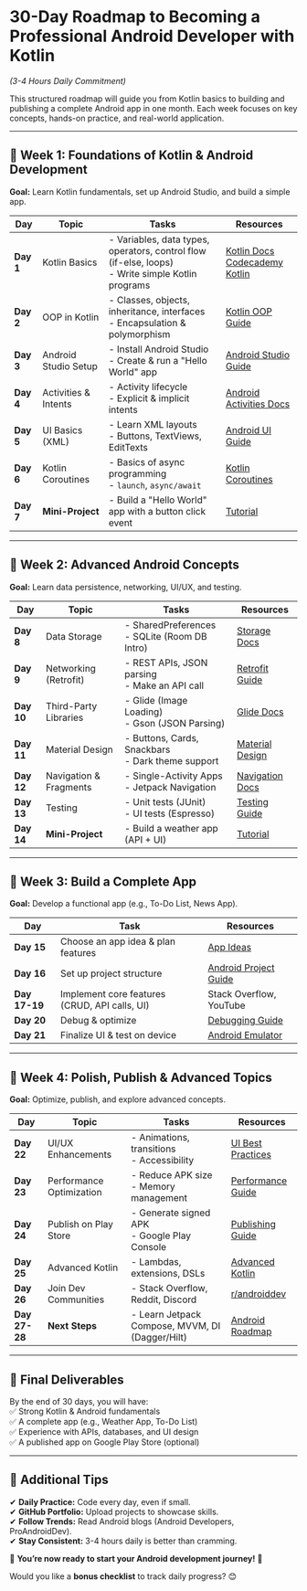 # **30-Day Roadmap to Becoming a Professional Android Developer with Kotlin**  
*(3-4 Hours Daily Commitment)*  

This structured roadmap will guide you from Kotlin basics to building and publishing a complete Android app in one month. Each week focuses on key concepts, hands-on practice, and real-world application.  

---

## **📅 Week 1: Foundations of Kotlin & Android Development**  
**Goal:** Learn Kotlin fundamentals, set up Android Studio, and build a simple app.  

| **Day** | **Topic** | **Tasks** | **Resources** |
|---------|----------|-----------|--------------|
| **Day 1** | Kotlin Basics | - Variables, data types, operators, control flow (if-else, loops) <br> - Write simple Kotlin programs | [Kotlin Docs](https://kotlinlang.org/docs/basic-syntax.html) <br> [Codecademy Kotlin](https://www.codecademy.com/learn/learn-kotlin) |
| **Day 2** | OOP in Kotlin | - Classes, objects, inheritance, interfaces <br> - Encapsulation & polymorphism | [Kotlin OOP Guide](https://www.programiz.com/kotlin-programming/object-oriented-programming) |
| **Day 3** | Android Studio Setup | - Install Android Studio <br> - Create & run a "Hello World" app | [Android Studio Guide](https://developer.android.com/studio/install) |
| **Day 4** | Activities & Intents | - Activity lifecycle <br> - Explicit & implicit intents | [Android Activities Docs](https://developer.android.com/guide/components/activities/intro-activities) |
| **Day 5** | UI Basics (XML) | - Learn XML layouts <br> - Buttons, TextViews, EditTexts | [Android UI Guide](https://developer.android.com/guide/topics/ui) |
| **Day 6** | Kotlin Coroutines | - Basics of async programming <br> - `launch`, `async/await` | [Kotlin Coroutines](https://kotlinlang.org/docs/coroutines-basics.html) |
| **Day 7** | **Mini-Project** | - Build a "Hello World" app with a button click event | [Tutorial](https://www.youtube.com/watch?v=BBWyXo-3JGQ) |

---

## **📅 Week 2: Advanced Android Concepts**  
**Goal:** Learn data persistence, networking, UI/UX, and testing.  

| **Day** | **Topic** | **Tasks** | **Resources** |
|---------|----------|-----------|--------------|
| **Day 8** | Data Storage | - SharedPreferences <br> - SQLite (Room DB Intro) | [Storage Docs](https://developer.android.com/training/data-storage) |
| **Day 9** | Networking (Retrofit) | - REST APIs, JSON parsing <br> - Make an API call | [Retrofit Guide](https://square.github.io/retrofit/) |
| **Day 10** | Third-Party Libraries | - Glide (Image Loading) <br> - Gson (JSON Parsing) | [Glide Docs](https://github.com/bumptech/glide) |
| **Day 11** | Material Design | - Buttons, Cards, Snackbars <br> - Dark theme support | [Material Design](https://material.io/design) |
| **Day 12** | Navigation & Fragments | - Single-Activity Apps <br> - Jetpack Navigation | [Navigation Docs](https://developer.android.com/guide/navigation) |
| **Day 13** | Testing | - Unit tests (JUnit) <br> - UI tests (Espresso) | [Testing Guide](https://developer.android.com/training/testing) |
| **Day 14** | **Mini-Project** | - Build a weather app (API + UI) | [Tutorial](https://www.youtube.com/watch?v=H1OEG0f_7uI) |

---

## **📅 Week 3: Build a Complete App**  
**Goal:** Develop a functional app (e.g., To-Do List, News App).  

| **Day** | **Task** | **Resources** |
|---------|----------|--------------|
| **Day 15** | Choose an app idea & plan features | [App Ideas](https://github.com/florinpop17/app-ideas) |
| **Day 16** | Set up project structure | [Android Project Guide](https://developer.android.com/studio/projects) |
| **Day 17-19** | Implement core features (CRUD, API calls, UI) | Stack Overflow, YouTube |
| **Day 20** | Debug & optimize | [Debugging Guide](https://developer.android.com/studio/debug) |
| **Day 21** | Finalize UI & test on device | [Android Emulator](https://developer.android.com/studio/run/emulator) |

---

## **📅 Week 4: Polish, Publish & Advanced Topics**  
**Goal:** Optimize, publish, and explore advanced concepts.  

| **Day** | **Topic** | **Tasks** | **Resources** |
|---------|----------|-----------|--------------|
| **Day 22** | UI/UX Enhancements | - Animations, transitions <br> - Accessibility | [UI Best Practices](https://developer.android.com/guide/topics/ui) |
| **Day 23** | Performance Optimization | - Reduce APK size <br> - Memory management | [Performance Guide](https://developer.android.com/topic/performance) |
| **Day 24** | Publish on Play Store | - Generate signed APK <br> - Google Play Console | [Publishing Guide](https://developer.android.com/studio/publish) |
| **Day 25** | Advanced Kotlin | - Lambdas, extensions, DSLs | [Advanced Kotlin](https://kotlinlang.org/docs/reference/) |
| **Day 26** | Join Dev Communities | - Stack Overflow, Reddit, Discord | [r/androiddev](https://www.reddit.com/r/androiddev/) |
| **Day 27-28** | **Next Steps** | - Learn Jetpack Compose, MVVM, DI (Dagger/Hilt) | [Android Roadmap](https://roadmap.sh/android) |

---

## **🎯 Final Deliverables**  
By the end of 30 days, you will have:  
✅ Strong Kotlin & Android fundamentals  
✅ A complete app (e.g., Weather App, To-Do List)  
✅ Experience with APIs, databases, and UI design  
✅ A published app on Google Play Store (optional)  

---

## **📌 Additional Tips**  
✔ **Daily Practice:** Code every day, even if small.  
✔ **GitHub Portfolio:** Upload projects to showcase skills.  
✔ **Follow Trends:** Read Android blogs (Android Developers, ProAndroidDev).  
✔ **Stay Consistent:** 3-4 hours daily is better than cramming.  

🚀 **You’re now ready to start your Android development journey!** 🚀  

Would you like a **bonus checklist** to track daily progress? 😊
